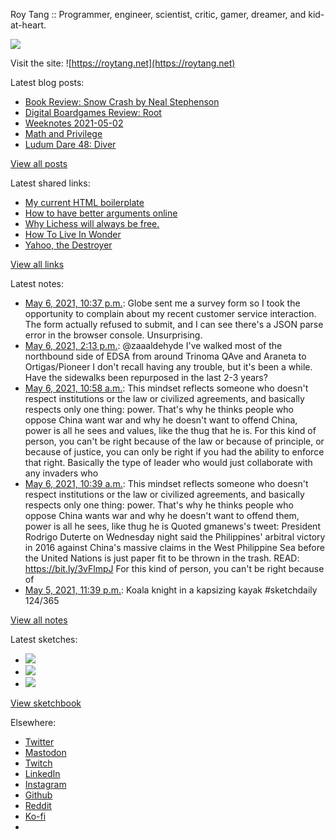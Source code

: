 Roy Tang :: Programmer, engineer, scientist, critic, gamer, dreamer, and kid-at-heart.

![](https://roytang.net/static/img/profile.jpg)

Visit the site: ![https://roytang.net](https://roytang.net)

Latest blog posts:

- [Book Review: Snow Crash by Neal Stephenson](https://roytang.net/2021/05/snow-crash/)
- [Digital Boardgames Review: Root](https://roytang.net/2021/05/root/)
- [Weeknotes 2021-05-02](https://roytang.net/2021/05/weeknotes-2021-05-02/)
- [Math and Privilege](https://roytang.net/2021/04/math-privilege/)
- [Ludum Dare 48: Diver](https://roytang.net/2021/04/ludum-dare-48-diver/)

[View all posts](https://roytang.net/blog)

Latest shared links:

- [My current HTML boilerplate](https://roytang.net/2021/05/my-current-html-boilerplate/)
- [How to have better arguments online](https://roytang.net/2021/04/how-to-have-better-arguments-online/)
- [Why Lichess will always be free.](https://roytang.net/2021/04/why-lichess-will-always-be-free/)
- [How To Live In Wonder](https://roytang.net/2021/04/how-to-live-in-wonder/)
- [Yahoo, the Destroyer](https://roytang.net/2021/04/yahoo-the-destroyer/)

[View all links](https://roytang.net/links)

Latest notes:

- [May 6, 2021, 10:37 p.m.](https://roytang.net/2021/05/1390314765646372867/): Globe sent me a survey form so I took the opportunity to complain about my recent customer service interaction. The form actually refused to submit, and I can see there&#x27;s a JSON parse error in the browser console. Unsurprising.
- [May 6, 2021, 2:13 p.m.](https://roytang.net/2021/05/1390187986503954434/): @zaaaldehyde I&#x27;ve walked most of the northbound side of EDSA from around Trinoma QAve and Araneta to Ortigas/Pioneer I don&#x27;t recall having any trouble, but it&#x27;s been a while. Have the sidewalks been repurposed in the last 2-3 years?
- [May 6, 2021, 10:58 a.m.](https://roytang.net/2021/05/gx3wfyz/): This mindset reflects someone who doesn&#x27;t respect institutions or the law or civilized agreements, and basically respects only one thing: power. That&#x27;s why he thinks people who oppose China want war and why he doesn&#x27;t want to offend China, power is all he sees and values, like the thug that he is. For this kind of person, you can&#x27;t be right because of the law or because of principle, or because of justice, you can only be right if you had the ability to enforce that right. Basically the type of leader who would just collaborate with any invaders who
- [May 6, 2021, 10:39 a.m.](https://roytang.net/2021/05/1390134185222832132/): This mindset reflects someone who doesn&#x27;t respect institutions or the law or civilized agreements, and basically respects only one thing: power. That&#x27;s why he thinks people who oppose China wants war and why he doesn&#x27;t want to offend them, power is all he sees, like thug he is Quoted gmanews&#x27;s tweet: President Rodrigo Duterte on Wednesday night said the Philippines&#x27; arbitral victory in 2016 against China&#x27;s massive claims in the West Philippine Sea before the United Nations is just paper fit to be thrown in the trash. READ: https://bit.ly/3vFlmpJ For this kind of person, you can&#x27;t be right because of
- [May 5, 2021, 11:39 p.m.](https://roytang.net/2021/05/1389968031023988739/): Koala knight in a kapsizing kayak #sketchdaily 124/365

[View all notes](https://roytang.net/notes)

Latest sketches:


- ![](https://roytang.net/media/cache/e6/73/e6738b9bdb2f251907558a32e05d6f20.jpg)
- ![](https://roytang.net/media/cache/a6/70/a6705729a54466a5c8d8737eac81c799.jpg)
- ![](https://roytang.net/media/cache/24/98/249841a890af3d3e3574e8859485d847.jpg)

[View sketchbook](https://roytang.net/albums/sketchbook)


Elsewhere:

- [Twitter](https://twitter.com/roytang)
- [Mastodon](https://mastodon.technology/@roytang)
- [Twitch](https://twitch.tv/twitchyroy)
- [LinkedIn](https://www.linkedin.com/in/roytang)
- [Instagram](https://instagram.com/roytang0400)
- [Github](https://github.com/roytang)
- [Reddit](https://reddit.com/u/hungryroy)
- [Ko-fi](https://ko-fi.com/roytang)
- [](mailto:hello@roytang.net)